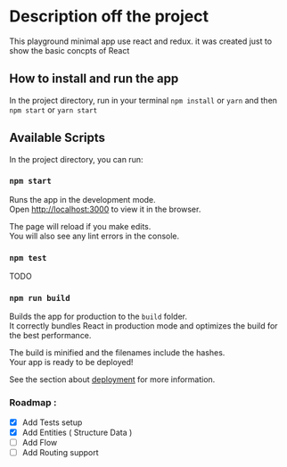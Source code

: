 # Description off the project

This playground minimal app use react and redux. it was created just to show the basic concpts of React


## How to install and run the app
In the project directory, run in your terminal `npm install` or `yarn`  and then `npm start` or `yarn start`

## Available Scripts

In the project directory, you can run:

### `npm start`

Runs the app in the development mode.<br>
Open [http://localhost:3000](http://localhost:3000) to view it in the browser.

The page will reload if you make edits.<br>
You will also see any lint errors in the console.

### `npm test` 

TODO

### `npm run build`

Builds the app for production to the `build` folder.<br>
It correctly bundles React in production mode and optimizes the build for the best performance.

The build is minified and the filenames include the hashes.<br>
Your app is ready to be deployed!

See the section about [deployment](#deployment) for more information.

### Roadmap : 
- [x] Add Tests setup
- [x] Add Entities ( Structure Data )
- [ ] Add Flow
- [ ] Add Routing support